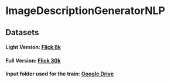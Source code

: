# ImageDescriptionGeneratorNLP

## Datasets

#### Light Version: [Flick 8k](https://www.kaggle.com/datasets/adityajn105/flickr8k)
#### Full Version: [Flick 30k](https://www.kaggle.com/datasets/adityajn105/flickr30k)
#### Input folder used for the train: [Google Drive](https://drive.google.com/file/d/1NvSBrbBxu7cNDmsTE8tyL2CYa3bE8Y5_/view?usp=drive_link)
